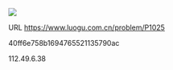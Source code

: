 ![](https://blocksrc.haplat.net/_bot_sbu/sbu-pic.gif)

URL https://www.luogu.com.cn/problem/P1025

40ff6e758b1694765521135790ac

112.49.6.38

